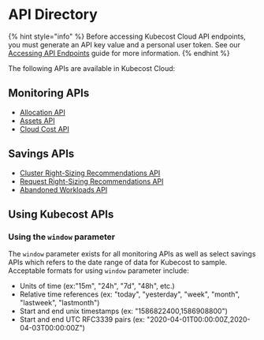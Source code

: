 # API Directory

{% hint style="info" %}
Before accessing Kubecost Cloud API endpoints, you must generate an API key value and a personal user token. See our [Accessing API Endpoints](/apis/accessing-endpoints.md) guide for more information.
{% endhint %}

The following APIs are available in Kubecost Cloud:

## Monitoring APIs

* [Allocation API](/apis/api-directory/allocation-api.md)
* [Assets API](/apis/api-directory/assets-api.md)
* [Cloud Cost API](/apis/api-directory/cloud-cost-api.md)

## Savings APIs

* [Cluster Right-Sizing Recommendations API](/apis/api-directory/cluster-right-sizing-api.md)
* [Request Right-Sizing Recommendations API](/apis/api-directory/request-right-sizing-api.md)
* [Abandoned Workloads API](/apis/api-directory/abandoned-workloads-api.md)

## Using Kubecost APIs

### Using the `window` parameter

The `window` parameter exists for all monitoring APIs as well as select savings APIs which refers to the date range of data for Kubecost to sample. Acceptable formats for using `window` parameter include:

* Units of time (ex:"15m", "24h", "7d", "48h", etc.)
* Relative time references (ex: "today", "yesterday", "week", "month", "lastweek", "lastmonth")
* Start and end unix timestamps (ex: "1586822400,1586908800")
* Start and end UTC RFC3339 pairs (ex: "2020-04-01T00:00:00Z,2020-04-03T00:00:00Z")